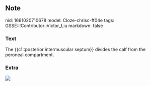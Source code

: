 ## Note
nid: 1661020710678
model: Cloze-chrisc-ff04e
tags: GSSE::!Contributor::Victor_Liu
markdown: false

### Text
The {{c1::posterior intermuscular septum}} divides the calf from the peroneal compartment.

### Extra
<img src="paste-1317a6d9bc47fa9c1ea14fc2cd550e76ed687530.jpg">
